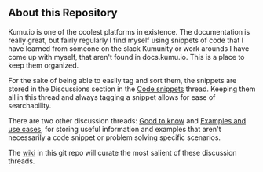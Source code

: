 ## About this Repository

Kumu.io is one of the coolest platforms in existence. The documentation is really great, but fairly regularly I find myself using snippets of code that I have learned from someone on the slack Kumunity or work arounds I have come up with myself, that aren't found in docs.kumu.io. This is a place to keep them organized.

For the sake of being able to easily tag and sort them, the snippets are stored in the Discussions section in the [Code snippets](https://github.com/morganwills/kumu/discussions/categories/code-snippets) thread. Keeping them all in this thread and always tagging a snippet allows for ease of searchability.

There are two other discussion threads: [Good to know](https://github.com/morganwills/kumu/discussions/categories/good-to-know) and [Examples and use cases](https://github.com/morganwills/kumu/discussions/categories/examples-and-use-cases), for storing useful information and examples that aren't necessarily a code snippet or problem solving specific scenarios.

The [wiki](https://github.com/morganwills/kumu/wiki) in this git repo will curate the most salient of these discussion threads.

